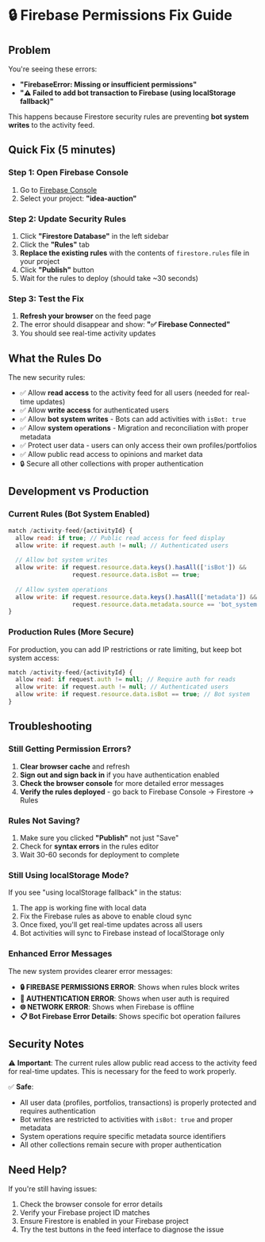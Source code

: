 # 🔒 Firebase Permissions Fix Guide

## Problem
You're seeing these errors: 
- **"FirebaseError: Missing or insufficient permissions"**
- **"⚠️ Failed to add bot transaction to Firebase (using localStorage fallback)"**

This happens because Firestore security rules are preventing **bot system writes** to the activity feed.

## Quick Fix (5 minutes)

### Step 1: Open Firebase Console
1. Go to [Firebase Console](https://console.firebase.google.com)
2. Select your project: **"idea-auction"**

### Step 2: Update Security Rules
1. Click **"Firestore Database"** in the left sidebar
2. Click the **"Rules"** tab
3. **Replace the existing rules** with the contents of `firestore.rules` file in your project
4. Click **"Publish"** button
5. Wait for the rules to deploy (should take ~30 seconds)

### Step 3: Test the Fix
1. **Refresh your browser** on the feed page
2. The error should disappear and show: **"✅ Firebase Connected"**
3. You should see real-time activity updates

## What the Rules Do

The new security rules:
- ✅ Allow **read access** to the activity feed for all users (needed for real-time updates)
- ✅ Allow **write access** for authenticated users
- ✅ Allow **bot system writes** - Bots can add activities with `isBot: true`
- ✅ Allow **system operations** - Migration and reconciliation with proper metadata
- ✅ Protect user data - users can only access their own profiles/portfolios
- ✅ Allow public read access to opinions and market data
- 🔒 Secure all other collections with proper authentication

## Development vs Production

### Current Rules (Bot System Enabled)
```javascript
match /activity-feed/{activityId} {
  allow read: if true; // Public read access for feed display
  allow write: if request.auth != null; // Authenticated users
  
  // Allow bot system writes
  allow write: if request.resource.data.keys().hasAll(['isBot']) && 
                  request.resource.data.isBot == true;
  
  // Allow system operations
  allow write: if request.resource.data.keys().hasAll(['metadata']) && 
                  request.resource.data.metadata.source == 'bot_system';
}
```

### Production Rules (More Secure)
For production, you can add IP restrictions or rate limiting, but keep bot system access:
```javascript
match /activity-feed/{activityId} {
  allow read: if request.auth != null; // Require auth for reads
  allow write: if request.auth != null; // Authenticated users
  allow write: if request.resource.data.isBot == true; // Bot system
}
```

## Troubleshooting

### Still Getting Permission Errors?
1. **Clear browser cache** and refresh
2. **Sign out and sign back in** if you have authentication enabled
3. **Check the browser console** for more detailed error messages
4. **Verify the rules deployed** - go back to Firebase Console → Firestore → Rules

### Rules Not Saving?
1. Make sure you clicked **"Publish"** not just "Save"
2. Check for **syntax errors** in the rules editor
3. Wait 30-60 seconds for deployment to complete

### Still Using localStorage Mode?
If you see "using localStorage fallback" in the status:
1. The app is working fine with local data
2. Fix the Firebase rules as above to enable cloud sync
3. Once fixed, you'll get real-time updates across all users
4. Bot activities will sync to Firebase instead of localStorage only

### Enhanced Error Messages
The new system provides clearer error messages:
- **🔒 FIREBASE PERMISSIONS ERROR**: Shows when rules block writes
- **🔑 AUTHENTICATION ERROR**: Shows when user auth is required
- **🌐 NETWORK ERROR**: Shows when Firebase is offline
- **📋 Bot Firebase Error Details**: Shows specific bot operation failures

## Security Notes

⚠️ **Important**: The current rules allow public read access to the activity feed for real-time updates. This is necessary for the feed to work properly.

✅ **Safe**: 
- All user data (profiles, portfolios, transactions) is properly protected and requires authentication
- Bot writes are restricted to activities with `isBot: true` and proper metadata
- System operations require specific metadata source identifiers
- All other collections remain secure with proper authentication

## Need Help?

If you're still having issues:
1. Check the browser console for error details
2. Verify your Firebase project ID matches
3. Ensure Firestore is enabled in your Firebase project
4. Try the test buttons in the feed interface to diagnose the issue 